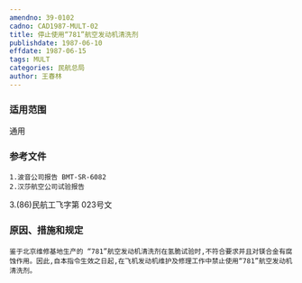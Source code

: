 ```yaml
---
amendno: 39-0102  
cadno: CAD1987-MULT-02  
title: 停止使用“781”航空发动机清洗剂  
publishdate: 1987-06-10  
effdate: 1987-06-15  
tags: MULT  
categories: 民航总局  
author: 王春林  
---
```

  
### 适用范围  
通用  
  
<!--more-->  
### 参考文件  
    1.波音公司报告 BMT-SR-6082  
    2.汉莎航空公司试验报告  
 3.(86)民航工飞字第 023号文  
  
### 原因、措施和规定  
    鉴于北京维修基地生产的 “781”航空发动机清洗剂在氢脆试验时,不符合要求并且对镁合金有腐蚀作用。因此,自本指令生效之日起,在飞机发动机维护及修理工作中禁止使用“781”航空发动机清洗剂。  
